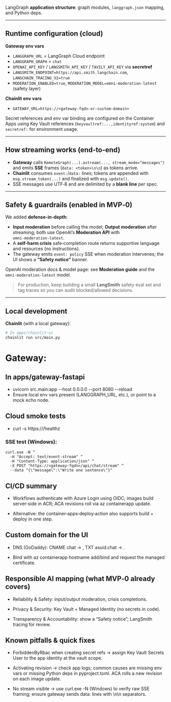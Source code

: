 
LangGraph **application structure**: graph modules, `langgraph.json` mapping, and Python deps. 

---

## Runtime configuration (cloud)

**Gateway env vars**

- `LANGGRAPH_URL` = LangGraph Cloud endpoint  
- `LANGGRAPH_GRAPH` = `chat`  
- `OPENAI_API_KEY` / `LANGSMITH_API_KEY` / `TAVILY_API_KEY` via **secretref**  
- `LANGSMITH_ENDPOINT=https://api.smith.langchain.com`, `LANGCHAIN_TRACING_V2=true`  
- `MODERATION_ENABLED=true`, `MODERATION_MODEL=omni-moderation-latest` (safety layer)

**Chainlit env vars**

- `GATEWAY_URL=https://<gateway-fqdn-or-custom-domain>`

Secret references and env var binding are configured on the Container Apps using Key Vault references (`keyvaultref:...,identityref:system`) and `secretref:` for environment usage. 

---

## How streaming works (end‑to‑end)

- **Gateway** calls `RemoteGraph(...).astream(..., stream_mode="messages")` and emits **SSE** frames (`data: <token>\n\n`) as tokens arrive.  
- **Chainlit** consumes `event:`/`data:` lines; tokens are appended with `msg.stream_token(...)` and finalized with `msg.update()`.  
- SSE messages use UTF‑8 and are delimited by a **blank line** per spec. 

---

## Safety & guardrails (enabled in MVP‑0)

We added **defense‑in‑depth**:

- **Input moderation** before calling the model; **Output moderation** after streaming; both use OpenAI’s **Moderation API** with `omni‑moderation‑latest`. 
- A **self‑harm crisis** safe‑completion route returns supportive language and resources (no instructions).  
- The gateway emits `event: policy` SSE when moderation intervenes; the UI shows a **“Safety notice”** banner.

OpenAI moderation docs & model page: see **Moderation guide** and the `omni‑moderation‑latest` model. 

> For production, keep building a small **LangSmith** safety eval set and tag traces so you can audit blocked/allowed decisions. 

---

## Local development

**Chainlit** (with a local gateway):

```bash
# In apps/chainlit-ui
chainlit run src/main.py
```

# Gateway:

## In apps/gateway-fastapi
- uvicorn src.main:app --host 0.0.0.0 --port 8080 --reload
- Ensure local env vars present (LANGGRAPH_URL, etc.), or point to a mock echo node.

## Cloud smoke tests

- curl -s https://<gateway-fqdn>/healthz

### SSE test (Windows):

```
curl.exe -N ^
  -H "Accept: text/event-stream" ^
  -H "Content-Type: application/json" ^
  -X POST "https://<gateway-fqdn>/api/chat/stream" ^
  --data "{\"message\":\"Write one sentence\"}"

```

## CI/CD summary

- Workflows authenticate with Azure Login using OIDC; images build server‑side in ACR; ACA revisions roll via az containerapp update.

- Alternative: the container‑apps‑deploy‑action also supports build + deploy in one step.

## Custom domain for the UI

- DNS (GoDaddy): CNAME chat → <app FQDN>, TXT asuid.chat → <verification id>.

- Bind with az containerapp hostname add/bind and request the managed certificate.

## Responsible AI mapping (what MVP‑0 already covers)

- Reliability & Safety: input/output moderation, crisis completions.

- Privacy & Security: Key Vault + Managed Identity (no secrets in code).

- Transparency & Accountability: show a “Safety notice”; LangSmith tracing for review.

## Known pitfalls & quick fixes

- ForbiddenByRbac when creating secret refs → assign Key Vault Secrets User to the app identity at the vault scope.

- Activating revision → check app logs; common causes are missing env vars or missing Python deps in pyproject.toml. ACA rolls a new revision on each image update.

- No stream visible → use curl.exe -N (Windows) to verify raw SSE framing; ensure gateway sends data: lines with \n\n separators.


